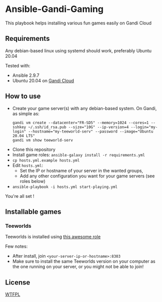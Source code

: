 # Ansible-Gandi-Gaming

This playbook helps installing various fun games easily on Gandi Cloud

## Requirements

Any debian-based linux using systemd should work, preferably Ubuntu 20.04

Tested with:
- Ansible 2.9.7
- Ubuntu 20.04 on [Gandi Cloud](https://www.gandi.net/fr/cloud)

## How to use

- Create your game server(s) with any debian-based system. On Gandi, as simple as:
  ```
  gandi vm create --datacenter="FR-SD5" --memory=1024 --cores=1 --sshkey ~/.ssh/id_rsa.pub --size="10G" --ip-version=4 --login="my-login" --hostname="my-teeworld-serv" --password --image="Ubuntu 20.04 LTS"
  gandi vm show teeworld-serv
  ```
- Clone this repository
- Install game roles: `ansible-galaxy install -r requirements.yml`
- `cp hosts.yml.example hosts.yml`
- Edit `hosts.yml`:
  - Set the IP or hostname of your server in the wanted groups,
  - Add any other configuration you want for your game servers (see roles below)
- `ansible-playbook -i hosts.yml start-playing.yml`

You're all set !

## Installable games

### Teeworlds

Teeworlds is installed using [this awesome role](https://galaxy.ansible.com/nautik1/teeworlds)

Few notes:
- After install, join `<your-server-ip-or-hostname>:8303`
- Make sure to install the same Teeworlds version on your computer as the one running on your server, or you might
  not be able to join!

License
-------

[WTFPL](https://en.wikipedia.org/wiki/WTFPL)
